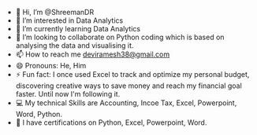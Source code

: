 - 👋 Hi, I’m @ShreemanDR
- 👀 I’m interested in Data Analytics
- 🌱 I’m currently learning Data Analytics
- 💞️ I’m looking to collaborate on Python coding which is based on analysing the data and visualising it.
- 📫 How to reach me deviramesh38@gmail.com
- 😄 Pronouns: He, Him
- ⚡ Fun fact: I once used Excel to track and optimize my personal budget, discovering creative ways to save money and reach my financial goal faster. Until now I'm following it.
- 💻 My technical Skills are Accounting, Incoe Tax, Excel, Powerpoint, Word, Python.
- 📃 I have certifications on Python, Excel, Powerpoint, Word.
<!---
ShreemanDR/ShreemanDR is a ✨ special ✨ repository because its `README.md` (this file) appears on your GitHub profile.
You can click the Preview link to take a look at your changes.
--->
